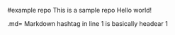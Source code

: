#example repo
This is a sample repo Hello world!

.md= Markdown
hashtag in line 1 is basically headear 1
